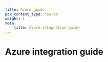 ```yaml
---
title: Azure guide
pcx_content_type: how-to
weight: 1
meta:
    title: Azure integration guide
---
```


# Azure integration guide